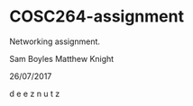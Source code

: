 # COSC264-assignment
Networking assignment.

Sam Boyles
Matthew Knight

26/07/2017














d e e z  n u t z
